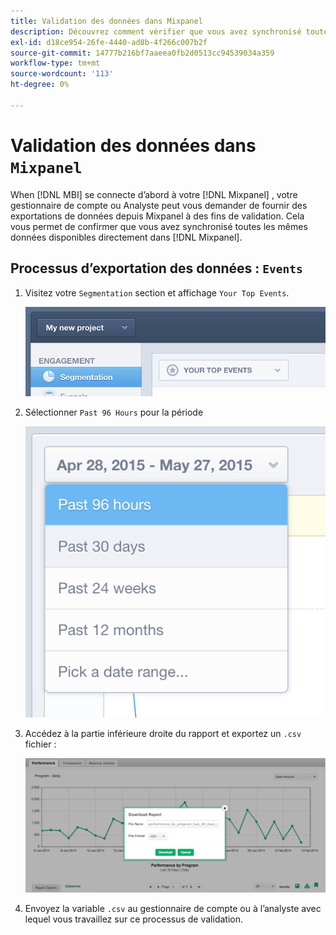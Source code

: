 ```yaml
---
title: Validation des données dans Mixpanel
description: Découvrez comment vérifier que vous avez synchronisé toutes les mêmes données disponibles directement dans Mixpanel.
exl-id: d18ce954-26fe-4440-ad8b-4f266c007b2f
source-git-commit: 14777b216bf7aaeea0fb2d0513cc94539034a359
workflow-type: tm+mt
source-wordcount: '113'
ht-degree: 0%

---
```


# Validation des données dans `Mixpanel`

When [!DNL MBI] se connecte d’abord à votre [!DNL Mixpanel] , votre gestionnaire de compte ou Analyste peut vous demander de fournir des exportations de données depuis Mixpanel à des fins de validation. Cela vous permet de confirmer que vous avez synchronisé toutes les mêmes données disponibles directement dans [!DNL Mixpanel].

## Processus d’exportation des données : `Events`

1. Visitez votre `Segmentation` section et affichage `Your Top Events`.

   ![](../../../assets/your-top-events.png)

1. Sélectionner `Past 96 Hours` pour la période

   ![](../../../assets/past-96-hours.png)

1. Accédez à la partie inférieure droite du rapport et exportez un `.csv` fichier :

   ![](../../../assets/export-csv-mixpanel.png)

1. Envoyez la variable `.csv` au gestionnaire de compte ou à l’analyste avec lequel vous travaillez sur ce processus de validation.
